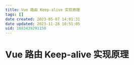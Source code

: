 ```yaml
---
title: Vue 路由 Keep-alive 实现原理
tags: []
date created: 2023-05-07 14:01:31
date updated: 2023-11-28 10:51:05
uid: 1683439291150
---
```


# Vue 路由 Keep-alive 实现原理
